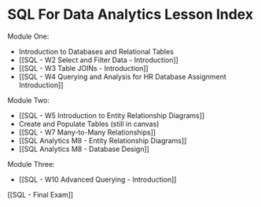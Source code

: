 # SQL For Data Analytics Lesson Index

Module One:
- Introduction to Databases and Relational Tables
- [[SQL - W2 Select and Filter Data - Introduction]]
- [[SQL - W3 Table JOINs - Introduction]]
- [[SQL - W4 Querying and Analysis for HR Database Assignment Introduction]]

Module Two:
- [[SQL - W5 Introduction to Entity Relationship Diagrams]]
- Create and Populate Tables (still in canvas)
- [[SQL - W7 Many-to-Many Relationships]]
- [[SQL Analytics M8 - Entity Relationship Diagrams]]
- [[SQL Analytics M8 - Database Design]]

Module Three:
- [[SQL - W10 Advanced Querying - Introduction]]

[[SQL - Final Exam]]